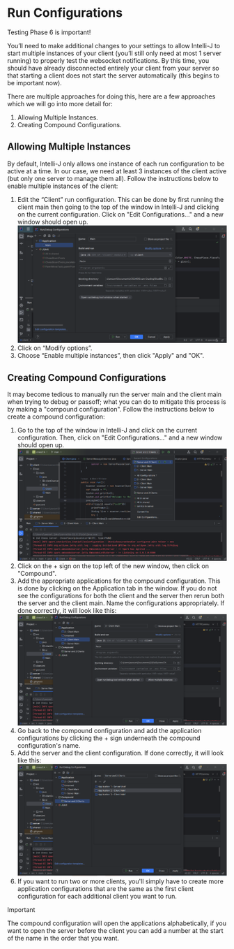 # Run Configurations
Testing Phase 6 is important!

You’ll need to make additional changes to your settings to allow Intelli-J to start multiple instances of your client (you’ll still only need at most 1 server running) to properly test the websocket notifications. By this time, you should have already disconnected entirely your client from your server so that starting a client does not start the server automatically (this begins to be important now).

There are multiple approaches for doing this, here are a few approaches which we will go into more detail for:
1. Allowing Multiple Instances.
2. Creating Compound Configurations.

## Allowing Multiple Instances
By default, Intelli-J only allows one instance of each run configuration to be active at a time. In our case, we need at least 3 instances of the client active (but only one server to manage them all). Follow the instructions below to enable multiple instances of the client:
1. Edit the “Client” run configuration. This can be done by first running the client main then going to the top of the window in Intelli-J and clicking on the current configuration. Click on "Edit Configurations..." and a new window should open up.
![Multiple Instances 1](MultipleInstances1.png)
2. Click on “Modify options”.
3. Choose “Enable multiple instances”, then click "Apply" and "OK".

## Creating Compound Configurations
It may become tedious to manually run the server main and the client main when trying to debug or passoff; what you can do to mitigate this process is by making a "compound configuration". Follow the instructions below to create a compound configuration:
1. Go to the top of the window in Intelli-J and click on the current configuration. Then, click on "Edit Configurations..." and a new window should open up.
![Compound Configuration 1](Compound1.png)
2. Click on the + sign on the top left of the new window, then click on "Compound".
3. Add the appropriate applications for the compound configuration. This is done by clicking on the Application tab in the window. If you do not see the configurations for both the client and the server then rerun both the server and the client main. Name the configurations appropriately. If done correctly, it will look like this:
![Compound Configuration 2](Compound2.png)
4. Go back to the compound configuration and add the application configurations by clicking the + sign underneath the compound configuration's name. 
5. Add the server and the client configuration. If done correctly, it will look like this:
![Compound Configuration 3](Compound3.png)
6. If you want to run two or more clients, you'll simply have to create more application configurations that are the same as the first client configuration for each additional client you want to run.
> [!IMPORTANT]
> The compound configuration will open the applications alphabetically, if you want to open the server before the client you can add a number at the start of the name in the order that you want.